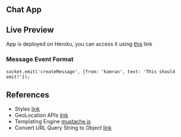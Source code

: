 ## Chat App

## Live Preview
App is deployed on Heroku, you can access it using [this](https://rocky-gorge-40953.herokuapp.com/) link
### Message Event Format
``` socket.emit('createMessage', {from: 'kamran', text: 'This should emit!'}); ```

## References
- Styles [link](https://gist.github.com/andrewjmead/4783dec59ba2d1e5bcf3e1c301c5858d)
- GeoLocation APIs [link](https://developer.mozilla.org/en-US/docs/Web/API/Geolocation/Using_geolocation)
- Templating Engine [mustache.js](https://github.com/janl/mustache.js/)
- Convert URL Query String to Object [link](https://gist.github.com/andrewjmead/b71e03d8df237983285892f9a265d401)